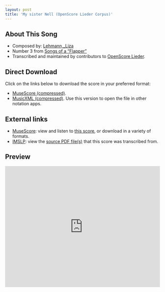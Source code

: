 ```yaml
---
layout: post
title: 'My sister Nell (OpenScore Lieder Corpus)'
---
```


## About This Song

- Composed by: [Lehmann,_Liza](https://fourscoreandmore.org/openscore/lieder/Lehmann,_Liza)
- Number 3 from [Songs of a “Flapper”](https://fourscoreandmore.org/openscore/lieder/Lehmann,_Liza/Songs_of_a_“Flapper”)
- Transcribed and maintained by contributors to [OpenScore Lieder].

[OpenScore Lieder]: https://musescore.com/openscore-lieder-corpus

## Direct Download

Click on the links below to download the score in your preferred format:
- [MuseScore (compressed)](https://github.com/openscore/lieder/blob/main/scores/Lehmann,_Liza/Songs_of_a_“Flapper”/3_My_sister_Nell/lc6753345.mscz?raw=true).
- [MusicXML (compressed)](https://github.com/openscore/lieder/blob/main/scores/Lehmann,_Liza/Songs_of_a_“Flapper”/3_My_sister_Nell/lc6753345.mxl?raw=true). Use this version to open the file in other notation apps.

## External links

- [MuseScore]: view and listen to [this score][MuseScore], or download in a variety of formats.
- [IMSLP]: view the [source PDF file(s)][IMSLP] that this score was transcribed from.

[MuseScore]: https://musescore.com/score/6753345
[IMSLP]: https://imslp.org/wiki/Special:ReverseLookup/627144

## Preview

<iframe width="100%" height="394" src="https://musescore.com/openscore-lieder-corpus/scores/6753345/embed" frameborder="0" allowfullscreen allow="autoplay; fullscreen"></iframe>
